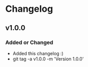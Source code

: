 # Changelog

## v1.0.0

### Added or Changed
- Added this changelog :)
- git tag -a v1.0.0 -m 'Version 1.0.0'